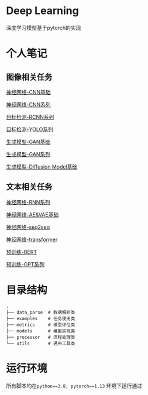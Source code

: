 # Deep Learning

深度学习模型基于pytorch的实现

# 个人笔记

## 图像相关任务

[神经网络-CNN基础](https://www.citisy.site/posts/33979.html)

[神经网络-CNN系列](https://www.citisy.site/posts/58859.html)

[目标检测-RCNN系列](https://www.citisy.site/posts/18732.html)

[目标检测-YOLO系列](https://www.citisy.site/posts/50950.html)

[生成模型-GAN基础](https://www.citisy.site/posts/31732.html)

[生成模型-GAN系列](https://www.citisy.site/posts/64923.html)

[生成模型-Diffusion Model基础](https://www.citisy.site/posts/21195.html)

## 文本相关任务

[神经网络-RNN系列](https://www.citisy.site/posts/33259.html)

[神经网络-AE&VAE基础](https://www.citisy.site/posts/21865.html)

[神经网络-seq2seq](https://www.citisy.site/posts/51026.html)

[神经网络-transformer](https://www.citisy.site/posts/13898.html)

[预训练-BERT](https://www.citisy.site/posts/23272.html)

[预训练-GPT系列](https://www.citisy.site/posts/31506.html)

# 目录结构

```
.
├── data_parse  # 数据解析类
├── examples    # 任务使用类
├── metrics     # 模型评估类
├── models      # 模型实现类
├── processor   # 流程处理类
└── utils       # 通用工具类
```

# 运行环境

所有脚本均在`python==3.8`，`pytorch==1.13` 环境下运行通过